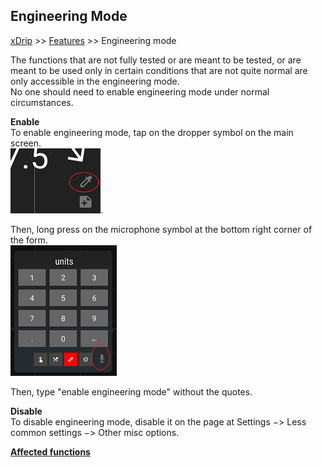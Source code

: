 ## Engineering Mode
[xDrip](../README.md) >> [Features](./Features_page.md) >> Engineering mode  
  
The functions that are not fully tested or are meant to be tested, or are meant to be used only in certain conditions that are not quite normal are only accessible in the engineering mode.  
No one should need to enable engineering mode under normal circumstances.  

**Enable**  
To enable engineering mode, tap on the dropper symbol on the main screen.  
![](./images/syringe-symbol.png).  

Then, long press on the microphone symbol at the bottom right corner of the form.  
![](./images/treatment-menu.png)  

Then, type "enable engineering mode" without the quotes.  

**Disable**  
To disable engineering mode, disable it on the page at Settings &#8722;> Less common settings &#8722;> Other misc options.  
  
[**Affected functions**](BehindEngineeringMode)  
  
